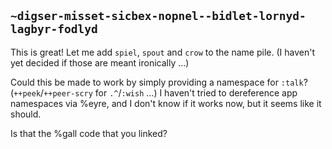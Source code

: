 ## `~digser-misset-sicbex-nopnel--bidlet-lornyd-lagbyr-fodlyd`
This is great! Let me add `spiel`, `spout` and `crow` to the name pile. (I haven't yet decided if those are meant ironically ...)

Could this be made to work by simply providing a namespace for `:talk`? (`++peek`/`++peer-scry` for `.^`/`:wish` ...) I haven't tried to dereference app namespaces via %eyre, and I don't know if it works now, but it seems like it should.

Is that the %gall code that you linked?